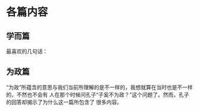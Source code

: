 # 各篇内容

## 学而篇

最喜欢的几句话：

## 为政篇

“为政”所蕴含的意思与我们当前所理解的是不一样的，我想就算在当时也是不一样的，不然也不会有
人在那个时候问孔子“子奚不为政？”这个问题了。然而，孔子的回答却揭示了为什么这一篇所包含了
很多内容。
